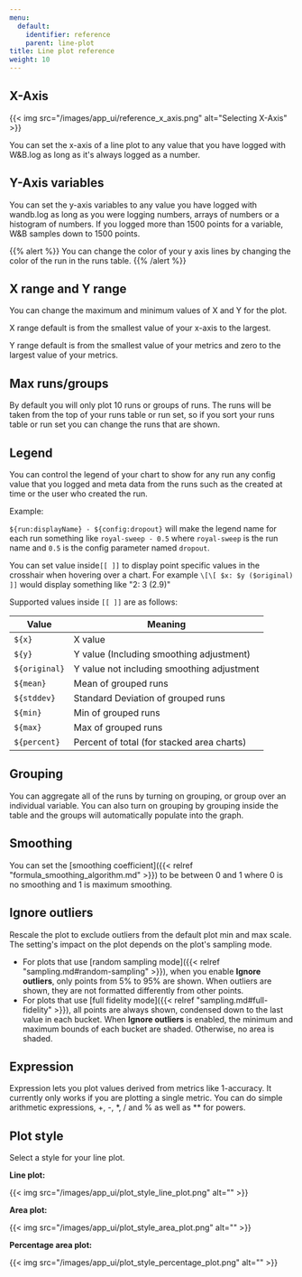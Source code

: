 ```yaml
---
menu:
  default:
    identifier: reference
    parent: line-plot
title: Line plot reference
weight: 10
---
```


## X-Axis

{{< img src="/images/app_ui/reference_x_axis.png" alt="Selecting X-Axis" >}}

You can set the x-axis of a line plot to any value that you have logged with W&B.log as long as it's always logged as a number.

## Y-Axis variables

You can set the y-axis variables to any value you have logged with wandb.log as long as you were logging numbers, arrays of numbers or a histogram of numbers. If you logged more than 1500 points for a variable, W&B samples down to 1500 points.

{{% alert %}}
You can change the color of your y axis lines by changing the color of the run in the runs table.
{{% /alert %}}

## X range and Y range

You can change the maximum and minimum values of X and Y for the plot.

X range default is from the smallest value of your x-axis to the largest.

Y range default is from the smallest value of your metrics and zero to the largest value of your metrics.

## Max runs/groups

By default you will only plot 10 runs or groups of runs. The runs will be taken from the top of your runs table or run set, so if you sort your runs table or run set you can change the runs that are shown.

## Legend

You can control the legend of your chart to show for any run any config value that you logged and meta data from the runs such as the created at time or the user who created the run.

Example:

`${run:displayName} - ${config:dropout}` will make the legend name for each run something like `royal-sweep - 0.5` where `royal-sweep` is the run name and `0.5` is the config parameter named `dropout`.

You can set value inside`[[ ]]` to display point specific values in the crosshair when hovering over a chart. For example `\[\[ $x: $y ($original) ]]` would display something like "2: 3 (2.9)"

Supported values inside `[[ ]]` are as follows:

| Value         | Meaning                                    |
| ------------  | ------------------------------------------ |
| `${x}`        | X value                                    |
| `${y}`        | Y value (Including smoothing adjustment)   |
| `${original}` | Y value not including smoothing adjustment |
| `${mean}`     | Mean of grouped runs                       |
| `${stddev}`   | Standard Deviation of grouped runs         |
| `${min}`      | Min of grouped runs                        |
| `${max}`      | Max of grouped runs                        |
| `${percent}`  | Percent of total (for stacked area charts) |

## Grouping

You can aggregate all of the runs by turning on grouping, or group over an individual variable. You can also turn on grouping by grouping inside the table and the groups will automatically populate into the graph.

## Smoothing

You can set the [smoothing coefficient]({{< relref "formula_smoothing_algorithm.md" >}}) to be between 0 and 1 where 0 is no smoothing and 1 is maximum smoothing.


## Ignore outliers

Rescale the plot to exclude outliers from the default plot min and max scale. The setting's impact on the plot depends on the plot's sampling mode.

- For plots that use [random sampling mode]({{< relref "sampling.md#random-sampling" >}}), when you enable **Ignore outliers**, only points from 5% to 95% are shown. When outliers are shown, they are not formatted differently from other points.
- For plots that use [full fidelity mode]({{< relref "sampling.md#full-fidelity" >}}), all points are always shown, condensed down to the last value in each bucket. When **Ignore outliers** is enabled, the minimum and maximum bounds of each bucket are shaded. Otherwise, no area is shaded.

## Expression

Expression lets you plot values derived from metrics like 1-accuracy. It currently only works if you are plotting a single metric. You can do simple arithmetic expressions, +, -, \*, / and % as well as \*\* for powers.

## Plot style

Select a style for your line plot.

**Line plot:**

{{< img src="/images/app_ui/plot_style_line_plot.png" alt="" >}}

**Area plot:**

{{< img src="/images/app_ui/plot_style_area_plot.png" alt="" >}}

**Percentage area plot:**

{{< img src="/images/app_ui/plot_style_percentage_plot.png" alt="" >}}
